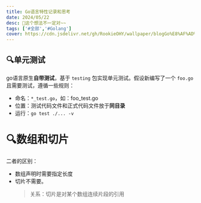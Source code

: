 ```yaml
---
title: Go语言特性记录和思考
date: 2024/05/22
desc: 🎉这个想法不一定对~~
tags: ['#全部','#Golang']
cover: https://cdn.jsdelivr.net/gh/RookieOHY/wallpaper/blogGo%E8%AF%AD%E8%A8%80%E7%89%B9%E6%80%A7%E6%80%9D%E8%80%83%E5%B0%81%E9%9D%A2.png
---
```


## 🔍单元测试

go语言原生**自带测试**，基于 `testing` 包实现单元测试。假设新编写了一个 `foo.go` 且需要测试，遵循一些规则：

- 命名：`*_test.go`，如：foo_test.go
- 位置：测试代码文件和正式代码文件放于**同目录**
- 运行：`go test ./... -v`

# 🔍数组和切片

二者的区别：

- 数组声明时需要指定长度
- 切片不需要。
  > 关系：切片是对某个数组连续片段的引用
